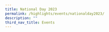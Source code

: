 ```yaml
---
title: National Day 2023
permalink: /highlights/events/nationalday2023/
description: ""
third_nav_title: Events
---
```

